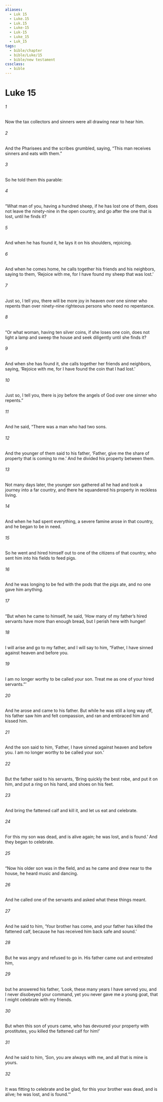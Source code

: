```yaml
---
aliases:
  - Luk 15
  - Luke.15
  - Luk.15
  - Luke-15
  - Luk-15
  - Luke_15
  - Luk_15
tags:
  - bible/chapter
  - bible/Luke/15
  - bible/new testament
cssclass:
  - bible
---
```


# Luke 15

###### 1
Now the tax collectors and sinners were all drawing near to hear him.
###### 2
And the Pharisees and the scribes grumbled, saying, “This man receives sinners and eats with them.”
###### 3
So he told them this parable:
###### 4
“What man of you, having a hundred sheep, if he has lost one of them, does not leave the ninety-nine in the open country, and go after the one that is lost, until he finds it?
###### 5
And when he has found it, he lays it on his shoulders, rejoicing.
###### 6
And when he comes home, he calls together his friends and his neighbors, saying to them, ‘Rejoice with me, for I have found my sheep that was lost.’
###### 7
Just so, I tell you, there will be more joy in heaven over one sinner who repents than over ninety-nine righteous persons who need no repentance.
###### 8
“Or what woman, having ten silver coins, if she loses one coin, does not light a lamp and sweep the house and seek diligently until she finds it?
###### 9
And when she has found it, she calls together her friends and neighbors, saying, ‘Rejoice with me, for I have found the coin that I had lost.’
###### 10
Just so, I tell you, there is joy before the angels of God over one sinner who repents.”
###### 11
And he said, “There was a man who had two sons.
###### 12
And the younger of them said to his father, ‘Father, give me the share of property that is coming to me.’ And he divided his property between them.
###### 13
Not many days later, the younger son gathered all he had and took a journey into a far country, and there he squandered his property in reckless living.
###### 14
And when he had spent everything, a severe famine arose in that country, and he began to be in need.
###### 15
So he went and hired himself out to one of the citizens of that country, who sent him into his fields to feed pigs.
###### 16
And he was longing to be fed with the pods that the pigs ate, and no one gave him anything.
###### 17
“But when he came to himself, he said, ‘How many of my father’s hired servants have more than enough bread, but I perish here with hunger!
###### 18
I will arise and go to my father, and I will say to him, “Father, I have sinned against heaven and before you.
###### 19
I am no longer worthy to be called your son. Treat me as one of your hired servants.”’
###### 20
And he arose and came to his father. But while he was still a long way off, his father saw him and felt compassion, and ran and embraced him and kissed him.
###### 21
And the son said to him, ‘Father, I have sinned against heaven and before you. I am no longer worthy to be called your son.’
###### 22
But the father said to his servants, ‘Bring quickly the best robe, and put it on him, and put a ring on his hand, and shoes on his feet.
###### 23
And bring the fattened calf and kill it, and let us eat and celebrate.
###### 24
For this my son was dead, and is alive again; he was lost, and is found.’ And they began to celebrate.
###### 25
“Now his older son was in the field, and as he came and drew near to the house, he heard music and dancing.
###### 26
And he called one of the servants and asked what these things meant.
###### 27
And he said to him, ‘Your brother has come, and your father has killed the fattened calf, because he has received him back safe and sound.’
###### 28
But he was angry and refused to go in. His father came out and entreated him,
###### 29
but he answered his father, ‘Look, these many years I have served you, and I never disobeyed your command, yet you never gave me a young goat, that I might celebrate with my friends.
###### 30
But when this son of yours came, who has devoured your property with prostitutes, you killed the fattened calf for him!’
###### 31
And he said to him, ‘Son, you are always with me, and all that is mine is yours.
###### 32
It was fitting to celebrate and be glad, for this your brother was dead, and is alive; he was lost, and is found.’”


